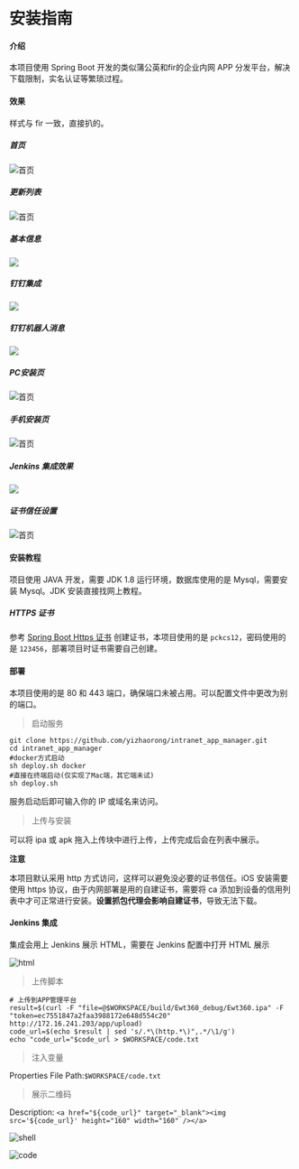 # 安装指南

#### 介绍
本项目使用 Spring Boot 开发的类似蒲公英和fir的企业内网 APP 分发平台，解决下载限制，实名认证等繁琐过程。

#### 效果

样式与 fir 一致，直接扒的。

##### 首页

![首页](images/index.jpg)

##### 更新列表

![首页](images/list.jpg)

##### 基本信息

![](images/list_info.jpg)

##### 钉钉集成

![](images/list_web_hook.jpg)

##### 钉钉机器人消息

![](images/ding_ding.jpg)

##### PC安装页

![首页](images/install.jpg)

##### 手机安装页

![首页](images/mobile_install.jpg)

##### Jenkins 集成效果

![](images/jenkins_code.jpg)

##### 证书信任设置

![首页](images/install_crt.gif)

#### 安装教程

项目使用 JAVA 开发，需要 JDK 1.8 运行环境，数据库使用的是 Mysql，需要安装 Mysql。JDK 安装直接找网上教程。

##### HTTPS 证书

参考 [Spring Boot Https 证书](Spring_Boot_Https_证书.md) 创建证书，本项目使用的是 `pckcs12`，密码使用的是 `123456`，部署项目时证书需要自己创建。

#### 部署

本项目使用的是 80 和 443 端口，确保端口未被占用。可以配置文件中更改为别的端口。

> 启动服务

```shell
git clone https://github.com/yizhaorong/intranet_app_manager.git
cd intranet_app_manager
#docker方式启动
sh deploy.sh docker
#直接在终端启动(仅实现了Mac端，其它端未试)
sh deploy.sh
```

服务启动后即可输入你的 IP 或域名来访问。

> 上传与安装

可以将 ipa 或 apk 拖入上传块中进行上传，上传完成后会在列表中展示。

**注意**

本项目默认采用 http 方式访问，这样可以避免没必要的证书信任。iOS 安装需要使用 https 协议，由于内网部署是用的自建证书，需要将 ca 添加到设备的信用列表中才可正常进行安装。**设置抓包代理会影响自建证书**，导致无法下载。

#### Jenkins 集成 

集成会用上 Jenkins 展示 HTML，需要在 Jenkins 配置中打开 HTML 展示

![html](images/jenkins.jpg)

> 上传脚本

```shell
# 上传到APP管理平台
result=$(curl -F "file=@$WORKSPACE/build/Ewt360_debug/Ewt360.ipa" -F "token=ec7551847a2faa3988172e648d554c20" http://172.16.241.203/app/upload)
code_url=$(echo $result | sed 's/.*\(http.*\)",.*/\1/g')
echo "code_url="$code_url > $WORKSPACE/code.txt
```

> 注入变量

Properties File Path:`$WORKSPACE/code.txt`

> 展示二维码

Description: `<a href="${code_url}" target="_blank"><img src='${code_url}' height="160" width="160" /></a>`

![shell](images/shell.jpg)

![code](images/code.jpg)
